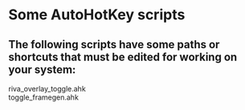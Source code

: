 # Some AutoHotKey scripts

## The following scripts have some paths or shortcuts that must be edited for working on your system:

riva_overlay_toggle.ahk\
toggle_framegen.ahk
